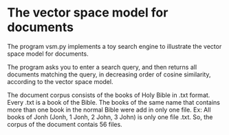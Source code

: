 The vector space model for documents
====================================

The program vsm.py implements a toy search engine to illustrate the
vector space model for documents.

The program asks you to enter a search query, and then returns all
documents matching the query, in decreasing order of cosine
similarity, according to the vector space model.

The document corpus consists of the books of Holy Bible in .txt format.
Every .txt is a book of the Bible.
The books of the same name that contains more than one book in the normal Bible were add in only one file.
Ex: All books of Jonh (Jonh, 1 Jonh, 2 John, 3 John) is only one file .txt.
So, the corpus of the document contais 56 files.
